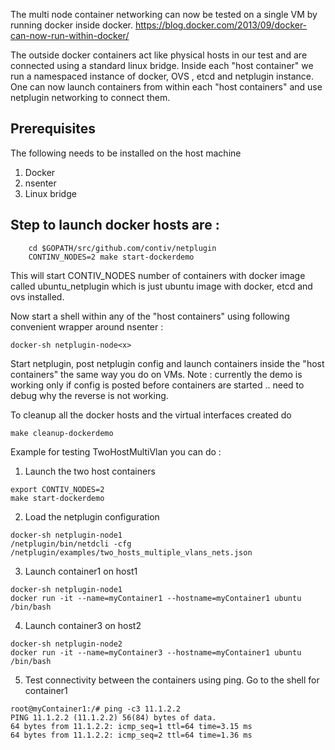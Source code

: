 The multi node container networking can now be tested on a single VM by running docker inside docker. 
https://blog.docker.com/2013/09/docker-can-now-run-within-docker/

The outside docker containers act like physical hosts in our test and are connected using a standard linux bridge. Inside each "host container" we run a namespaced instance of docker, OVS , etcd and netplugin instance. One can now launch containers from within each "host containers" and use netplugin networking to connect them. 

Prerequisites
-------------
The following needs to be installed on the host machine
1. Docker
2. nsenter
3. Linux bridge

Step to launch docker hosts are : 
--------------------------------
```
	cd $GOPATH/src/github.com/contiv/netplugin
	CONTINV_NODES=2 make start-dockerdemo
```

This will start CONTIV_NODES number of containers with docker image called ubuntu_netplugin which is just ubuntu image with docker, etcd and ovs installed. 

Now start a shell within any of the "host containers" using following convenient wrapper around nsenter : 
```
docker-sh netplugin-node<x>
```

Start netplugin, post netplugin config and launch containers inside the "host containers" the same way you do on VMs. 
Note : currently the demo is working only if config is posted before containers are started .. need to debug why the reverse is not working. 

To cleanup all the docker hosts and the virtual interfaces created do 
  ```
  make cleanup-dockerdemo
  ```
  
Example for testing TwoHostMultiVlan you can do : 

1. Launch the two host containers

  ```
  export CONTIV_NODES=2
  make start-dockerdemo
  ```

2. Load the netplugin configuration
  ```
  docker-sh netplugin-node1
  /netplugin/bin/netdcli -cfg /netplugin/examples/two_hosts_multiple_vlans_nets.json
  ```
  
3. Launch container1 on host1
  
  ```
  docker-sh netplugin-node1
  docker run -it --name=myContainer1 --hostname=myContainer1 ubuntu /bin/bash
  ```
  
4. Launch container3 on host2

  ```
  docker-sh netplugin-node2
  docker run -it --name=myContainer3 --hostname=myContainer1 ubuntu /bin/bash
  ```

5. Test connectivity between the containers using ping. Go to the shell for container1
  ```
  root@myContainer1:/# ping -c3 11.1.2.2
PING 11.1.2.2 (11.1.2.2) 56(84) bytes of data.
64 bytes from 11.1.2.2: icmp_seq=1 ttl=64 time=3.15 ms
64 bytes from 11.1.2.2: icmp_seq=2 ttl=64 time=1.36 ms
  ```


